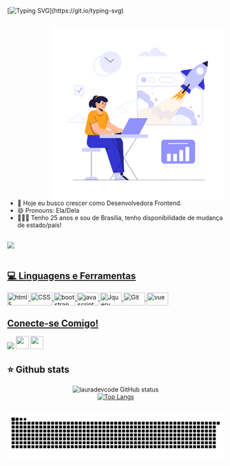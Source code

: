 [![Typing SVG](https://readme-typing-svg.herokuapp.com/?color=F1F9F2&size=35&left=true&vCenter=true&width=1000&lines=Olá!+Meu+nome+é+Laura+Beatriz!;Sou+Web+Designer!;Este+é+o+meu+GitHub!;Seja+bem-vindo(a)!)](https://git.io/typing-svg)

##

<img src="codegirl.png" min-width="300px" max-width="400px" width="400px" align="right" alt="ilustra" style="margin-left: 100px">

- 🎯 Hoje eu busco crescer como Desenvolvedora Frontend.
- 😄 Pronouns: Ela/Dela
- 👩🏽‍💻 Tenho 25 anos e sou de Brasília, tenho disponibilidade de mudança de estado/país!

##

<div>
  <a href="https://github.com/lauradevcode">
  <img height="160em" src="https://github-readme-stats.vercel.app/api?username=atrylli&show_icons=true&theme=radical&include_all_commits=true&count_private=true"/>
</div>

<div style="display: inline_block"><br>
<h2>💻 Linguagens e Ferramentas</h2> 

<img align="center" title="html5" height="30" width="50" src="https://img.shields.io/badge/html5-%23E34F26.svg?style=for-the-badge&logo=html5&logoColor=white" />
<img align="center" title="CSS" height="30" width="50" src="https://img.shields.io/badge/css3-%231572B6.svg?style=for-the-badge&logo=css3&logoColor=white" />
<img align="center" title="bootstrap" height="30" width="50"  src="https://img.shields.io/badge/bootstrap-%238511FA.svg?style=for-the-badge&logo=bootstrap&logoColor=white" />
<img align="center" title="javascript" height="30" width="50"  src="https://img.shields.io/badge/javascript-%23323330.svg?style=for-the-badge&logo=javascript&logoColor=%23F7DF1E" />
<img align="center" title="Jquery" height="30" width="50"  src="https://img.shields.io/badge/jquery-%230769AD.svg?style=for-the-badge&logo=jquery&logoColor=white" />
<img align="center" title="Git" height="30" width="50"  src="https://img.shields.io/badge/git-%23F05033.svg?style=for-the-badge&logo=git&logoColor=white" />
<img align="center" title="vue" height="30" width="50"  src="https://img.shields.io/badge/vuejs-%2335495e.svg?style=for-the-badge&logo=vuedotjs&logoColor=%234FC08D" />

</div>

##

<div>

<h2 align = "left"> Conecte-se Comigo!  </h2>
<a href = "mailto:laurauxuidesginer@gmail.com"><img src="https://img.shields.io/badge/Gmail-D14836?style=for-the-badge&logo=gmail&logoColor=white" target="_blank"></a>
  <a href="https://www.instagram.com/laura.multigl/" target="_blank"><img src="https://cdn.discordapp.com/attachments/798631748421943347/1082789366612627476/1676668902216.png" target="_blank" height="30" width="30"></a>
  <a href="https://www.linkedin.com/in/lauradevcode/" target="_blank"><img src="https://cdn.discordapp.com/attachments/798631748421943347/1082789366855905290/1676668808990.png" target="_blank" height="30" width="30"></a> 

</div>

 ## ⭐ Github stats

 <div align="center">

![lauradevcode GitHub status](https://github-readme-stats.vercel.app/api?username=lauradevcode&hide=contribs,issues&show_icons=true&theme=dark)
<br/>
[![Top Langs](https://github-readme-stats.vercel.app/api/top-langs/?username=lauradevcode&theme=dark&layout=compact)](https://github.com/anuraghazra/github-readme-stats)

<div>

##

![Snake animation](https://github.com/lauradevcode/lauradevcode/blob/output/github-contribution-grid-snake.svg)

